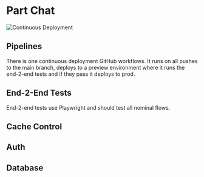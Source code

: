 # Part Chat

![Continuous Deployment](https://github.com/h4ctar/partchat/actions/workflows/cd.yaml/badge.svg)

## Pipelines

There is one continuous deployment GitHub workflows.
It runs on all pushes to the main branch, deploys to a preview environment where it runs the end-2-end tests and if they pass it deploys to prod.

## End-2-End Tests

End-2-end tests use Playwright and should test all nominal flows.

## Cache Control

## Auth

## Database
